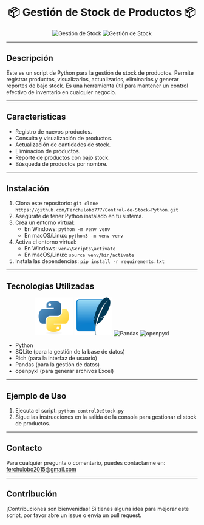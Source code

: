<h1 align="center">📦 Gestión de Stock de Productos 📦</h1>

<p align="center">
  <img src="https://res.cloudinary.com/dpvzlh1zv/image/upload/v1728850775/control%20de%20stock/bsege74xuv2q9ak5ekez.png" alt="Gestión de Stock" width="400"/>
  <img src="https://res.cloudinary.com/dpvzlh1zv/image/upload/v1728850775/control%20de%20stock/erddieuqb772o2lzb73v.png" alt="Gestión de Stock" width="360"/>
</p>

---

## Descripción

Este es un script de Python para la gestión de stock de productos. Permite registrar productos, visualizarlos, actualizarlos, eliminarlos y generar reportes de bajo stock. Es una herramienta útil para mantener un control efectivo de inventario en cualquier negocio.

---

## Características

- Registro de nuevos productos.
- Consulta y visualización de productos.
- Actualización de cantidades de stock.
- Eliminación de productos.
- Reporte de productos con bajo stock.
- Búsqueda de productos por nombre.

---

## Instalación

1. Clona este repositorio: `git clone https://github.com/Ferchulobo777/Control-de-Stock-Python.git`
2. Asegúrate de tener Python instalado en tu sistema.
3. Crea un entorno virtual:
   - En Windows: `python -m venv venv`
   - En macOS/Linux: `python3 -m venv venv`
4. Activa el entorno virtual:
   - En Windows: `venv\Scripts\activate`
   - En macOS/Linux: `source venv/bin/activate`
5. Instala las dependencias: `pip install -r requirements.txt`

---

## Tecnologías Utilizadas

<p align="center">
  <img src="https://github.com/devicons/devicon/blob/master/icons/python/python-original.svg" alt="Python" width="100" />
  <img src="https://github.com/devicons/devicon/blob/master/icons/sqlite/sqlite-original.svg" alt="SQLite" width="100" />
  <img src="https://res.cloudinary.com/dpvzlh1zv/image/upload/v1728851442/control%20de%20stock/g2ya33uf54z82z8y9eg7.png" alt="Pandas" width="150" />
  <img src="https://res.cloudinary.com/dpvzlh1zv/image/upload/v1728851558/control%20de%20stock/mz2fygslph6gmboazfxk.png" alt="openpyxl" width="150" />
</p>


- Python
- SQLite (para la gestión de la base de datos)
- Rich (para la interfaz de usuario)
- Pandas (para la gestión de datos)
- openpyxl (para generar archivos Excel)

---

## Ejemplo de Uso

1. Ejecuta el script: `python controlDeStock.py`
2. Sigue las instrucciones en la salida de la consola para gestionar el stock de productos.

---

## Contacto

Para cualquier pregunta o comentario, puedes contactarme en: <br />
<a href="mailto:ferchulobo2015@gmail.com" target="_blank" rel="noopener noreferrer">ferchulobo2015@gmail.com</a>

---

## Contribución

¡Contribuciones son bienvenidas! Si tienes alguna idea para mejorar este script, por favor abre un issue o envía un pull request.

